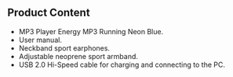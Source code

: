 ﻿## Product Content
* MP3 Player Energy MP3 Running Neon Blue.
* User manual.
* Neckband sport earphones.
* Adjustable neoprene sport armband.
* USB 2.0 Hi-Speed cable for charging and connecting to the PC.
